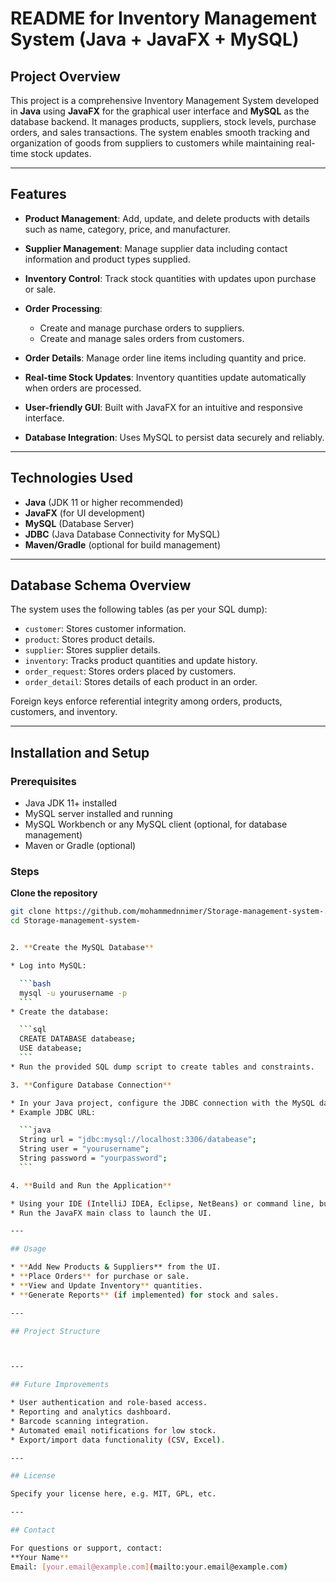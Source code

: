 

# README for Inventory Management System (Java + JavaFX + MySQL)

## Project Overview

This project is a comprehensive Inventory Management System developed in **Java** using **JavaFX** for the graphical user interface and **MySQL** as the database backend. It manages products, suppliers, stock levels, purchase orders, and sales transactions. The system enables smooth tracking and organization of goods from suppliers to customers while maintaining real-time stock updates.

---

## Features

* **Product Management**: Add, update, and delete products with details such as name, category, price, and manufacturer.
* **Supplier Management**: Manage supplier data including contact information and product types supplied.
* **Inventory Control**: Track stock quantities with updates upon purchase or sale.
* **Order Processing**:

  * Create and manage purchase orders to suppliers.
  * Create and manage sales orders from customers.
* **Order Details**: Manage order line items including quantity and price.
* **Real-time Stock Updates**: Inventory quantities update automatically when orders are processed.
* **User-friendly GUI**: Built with JavaFX for an intuitive and responsive interface.
* **Database Integration**: Uses MySQL to persist data securely and reliably.

---

## Technologies Used

* **Java** (JDK 11 or higher recommended)
* **JavaFX** (for UI development)
* **MySQL** (Database Server)
* **JDBC** (Java Database Connectivity for MySQL)
* **Maven/Gradle** (optional for build management)

---

## Database Schema Overview

The system uses the following tables (as per your SQL dump):

* `customer`: Stores customer information.
* `product`: Stores product details.
* `supplier`: Stores supplier details.
* `inventory`: Tracks product quantities and update history.
* `order_request`: Stores orders placed by customers.
* `order_detail`: Stores details of each product in an order.

Foreign keys enforce referential integrity among orders, products, customers, and inventory.

---

## Installation and Setup

### Prerequisites

* Java JDK 11+ installed
* MySQL server installed and running
* MySQL Workbench or any MySQL client (optional, for database management)
* Maven or Gradle (optional)

### Steps

 **Clone the repository**

   ```bash
   git clone https://github.com/mohammednnimer/Storage-management-system-.git
   cd Storage-management-system-


2. **Create the MySQL Database**

   * Log into MySQL:

     ```bash
     mysql -u yourusername -p
     ```
   * Create the database:

     ```sql
     CREATE DATABASE databease;
     USE databease;
     ```
   * Run the provided SQL dump script to create tables and constraints.

3. **Configure Database Connection**

   * In your Java project, configure the JDBC connection with the MySQL database URL, username, and password.
   * Example JDBC URL:

     ```java
     String url = "jdbc:mysql://localhost:3306/databease";
     String user = "yourusername";
     String password = "yourpassword";
     ```

4. **Build and Run the Application**

   * Using your IDE (IntelliJ IDEA, Eclipse, NetBeans) or command line, build the project.
   * Run the JavaFX main class to launch the UI.

---

## Usage

* **Add New Products & Suppliers** from the UI.
* **Place Orders** for purchase or sale.
* **View and Update Inventory** quantities.
* **Generate Reports** (if implemented) for stock and sales.

---

## Project Structure



---

## Future Improvements

* User authentication and role-based access.
* Reporting and analytics dashboard.
* Barcode scanning integration.
* Automated email notifications for low stock.
* Export/import data functionality (CSV, Excel).

---

## License

Specify your license here, e.g. MIT, GPL, etc.

---

## Contact

For questions or support, contact:
**Your Name**
Email: [your.email@example.com](mailto:your.email@example.com)
